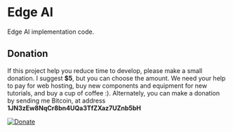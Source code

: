 # Edge AI

Edge AI implementation code.

## Donation
If this project help you reduce time to develop, please make a small donation. I suggest **$5**, but you can choose the amount. We need your help to pay for web hosting, buy new components and equipment for new tutorials, and buy a cup of coffee :). Alternately, you can make a donation by sending me Bitcoin, at address **1JN3zEw8NqCr8bn4UQa3TfZXaz7UZnb5bH**

[![Donate](https://img.shields.io/badge/Donate-PayPal-green.svg)](https://paypal.me/erwin168?locale.x=en_US)
